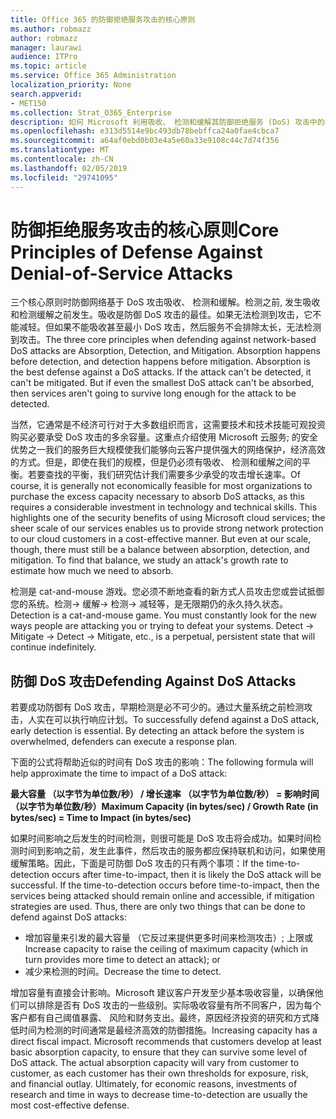 ```yaml
---
title: Office 365 的防御拒绝服务攻击的核心原则
ms.author: robmazz
author: robmazz
manager: laurawi
audience: ITPro
ms.topic: article
ms.service: Office 365 Administration
localization_priority: None
search.appverid:
- MET150
ms.collection: Strat_O365_Enterprise
description: 如何 Microsoft 利用吸收、 检测和缓解其防御拒绝服务 (DoS) 攻击中的核心原则。
ms.openlocfilehash: e313d5514e9bc493db78bebffca24a0fae4cbca7
ms.sourcegitcommit: a64af0ebd0b03e4a5e60a33e9108c44c7d74f356
ms.translationtype: MT
ms.contentlocale: zh-CN
ms.lasthandoff: 02/05/2019
ms.locfileid: "29741095"
---
```

# <a name="core-principles-of-defense-against-denial-of-service-attacks"></a><span data-ttu-id="a1c97-103">防御拒绝服务攻击的核心原则</span><span class="sxs-lookup"><span data-stu-id="a1c97-103">Core Principles of Defense Against Denial-of-Service Attacks</span></span>

<span data-ttu-id="a1c97-p101">三个核心原则时防御网络基于 DoS 攻击吸收、 检测和缓解。检测之前, 发生吸收和检测缓解之前发生。吸收是防御 DoS 攻击的最佳。如果无法检测到攻击，它不能减轻。但如果不能吸收甚至最小 DoS 攻击，然后服务不会排除太长，无法检测到攻击。</span><span class="sxs-lookup"><span data-stu-id="a1c97-p101">The three core principles when defending against network-based DoS attacks are Absorption, Detection, and Mitigation. Absorption happens before detection, and detection happens before mitigation. Absorption is the best defense against a DoS attacks. If the attack can't be detected, it can't be mitigated. But if even the smallest DoS attack can't be absorbed, then services aren't going to survive long enough for the attack to be detected.</span></span>

<span data-ttu-id="a1c97-p102">当然，它通常是不经济可行对于大多数组织而言，这需要技术和技术技能可观投资购买必要承受 DoS 攻击的多余容量。这重点介绍使用 Microsoft 云服务; 的安全优势之一我们的服务巨大规模使我们能够向云客户提供强大的网络保护，经济高效的方式。但是，即使在我们的规模，但是仍必须有吸收、 检测和缓解之间的平衡。若要查找的平衡，我们研究估计我们需要多少承受的攻击增长速率。</span><span class="sxs-lookup"><span data-stu-id="a1c97-p102">Of course, it is generally not economically feasible for most organizations to purchase the excess capacity necessary to absorb DoS attacks, as this requires a considerable investment in technology and technical skills. This highlights one of the security benefits of using Microsoft cloud services; the sheer scale of our services enables us to provide strong network protection to our cloud customers in a cost-effective manner. But even at our scale, though, there must still be a balance between absorption, detection, and mitigation. To find that balance, we study an attack's growth rate to estimate how much we need to absorb.</span></span>

<span data-ttu-id="a1c97-p103">检测是 cat-and-mouse 游戏。您必须不断地查看的新方式人员攻击您或尝试抵御您的系统。检测-> 缓解-> 检测-> 减轻等，是无限期仍的永久持久状态。</span><span class="sxs-lookup"><span data-stu-id="a1c97-p103">Detection is a cat-and-mouse game. You must constantly look for the new ways people are attacking you or trying to defeat your systems. Detect -> Mitigate -> Detect -> Mitigate, etc., is a perpetual, persistent state that will continue indefinitely.</span></span>

## <a name="defending-against-dos-attacks"></a><span data-ttu-id="a1c97-116">防御 DoS 攻击</span><span class="sxs-lookup"><span data-stu-id="a1c97-116">Defending Against DoS Attacks</span></span>

<span data-ttu-id="a1c97-p104">若要成功防御有 DoS 攻击，早期检测是必不可少的。通过大量系统之前检测攻击，人实在可以执行响应计划。</span><span class="sxs-lookup"><span data-stu-id="a1c97-p104">To successfully defend against a DoS attack, early detection is essential. By detecting an attack before the system is overwhelmed, defenders can execute a response plan.</span></span>

<span data-ttu-id="a1c97-119">下面的公式将帮助近似的时间有 DoS 攻击的影响：</span><span class="sxs-lookup"><span data-stu-id="a1c97-119">The following formula will help approximate the time to impact of a DoS attack:</span></span>

   <span data-ttu-id="a1c97-120">**最大容量 （以字节为单位数/秒） / 增长速率 （以字节为单位数/秒） = 影响时间 （以字节为单位数/秒）**</span><span class="sxs-lookup"><span data-stu-id="a1c97-120">**Maximum Capacity (in bytes/sec) / Growth Rate (in bytes/sec) = Time to Impact (in bytes/sec)**</span></span>

<span data-ttu-id="a1c97-p105">如果时间影响之后发生的时间检测，则很可能是 DoS 攻击将会成功。如果时间检测时间到影响之前，发生此事件，然后攻击的服务都应保持联机和访问，如果使用缓解策略。因此，下面是可防御 DoS 攻击的只有两个事项：</span><span class="sxs-lookup"><span data-stu-id="a1c97-p105">If the time-to-detection occurs after time-to-impact, then it is likely the DoS attack will be successful. If the time-to-detection occurs before time-to-impact, then the services being attacked should remain online and accessible, if mitigation strategies are used. Thus, there are only two things that can be done to defend against DoS attacks:</span></span>
- <span data-ttu-id="a1c97-124">增加容量来引发的最大容量 （它反过来提供更多时间来检测攻击）; 上限或</span><span class="sxs-lookup"><span data-stu-id="a1c97-124">Increase capacity to raise the ceiling of maximum capacity (which in turn provides more time to detect an attack); or</span></span>
- <span data-ttu-id="a1c97-125">减少来检测的时间。</span><span class="sxs-lookup"><span data-stu-id="a1c97-125">Decrease the time to detect.</span></span>

<span data-ttu-id="a1c97-p106">增加容量有直接会计影响。Microsoft 建议客户开发至少基本吸收容量，以确保他们可以排除是否有 DoS 攻击的一些级别。实际吸收容量有所不同客户，因为每个客户都有自己阈值暴露、 风险和财务支出。最终，原因经济投资的研究和方式降低时间为检测的时间通常是最经济高效的防御措施。</span><span class="sxs-lookup"><span data-stu-id="a1c97-p106">Increasing capacity has a direct fiscal impact. Microsoft recommends that customers develop at least basic absorption capacity, to ensure that they can survive some level of DoS attack. The actual absorption capacity will vary from customer to customer, as each customer has their own thresholds for exposure, risk, and financial outlay. Ultimately, for economic reasons, investments of research and time in ways to decrease time-to-detection are usually the most cost-effective defense.</span></span>
